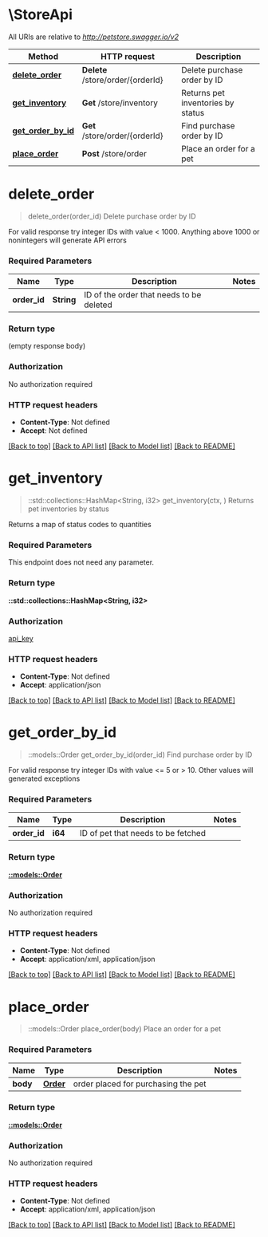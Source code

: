 # \StoreApi

All URIs are relative to *http://petstore.swagger.io/v2*

Method | HTTP request | Description
------------- | ------------- | -------------
[**delete_order**](StoreApi.md#delete_order) | **Delete** /store/order/{orderId} | Delete purchase order by ID
[**get_inventory**](StoreApi.md#get_inventory) | **Get** /store/inventory | Returns pet inventories by status
[**get_order_by_id**](StoreApi.md#get_order_by_id) | **Get** /store/order/{orderId} | Find purchase order by ID
[**place_order**](StoreApi.md#place_order) | **Post** /store/order | Place an order for a pet


# **delete_order**
> delete_order(order_id)
Delete purchase order by ID

For valid response try integer IDs with value < 1000. Anything above 1000 or nonintegers will generate API errors

### Required Parameters

Name | Type | Description  | Notes
------------- | ------------- | ------------- | -------------
  **order_id** | **String**| ID of the order that needs to be deleted | 

### Return type

 (empty response body)

### Authorization

No authorization required

### HTTP request headers

 - **Content-Type**: Not defined
 - **Accept**: Not defined

[[Back to top]](#) [[Back to API list]](../README.md#documentation-for-api-endpoints) [[Back to Model list]](../README.md#documentation-for-models) [[Back to README]](../README.md)

# **get_inventory**
> ::std::collections::HashMap<String, i32> get_inventory(ctx, )
Returns pet inventories by status

Returns a map of status codes to quantities

### Required Parameters
This endpoint does not need any parameter.

### Return type

**::std::collections::HashMap<String, i32>**

### Authorization

[api_key](../README.md#api_key)

### HTTP request headers

 - **Content-Type**: Not defined
 - **Accept**: application/json

[[Back to top]](#) [[Back to API list]](../README.md#documentation-for-api-endpoints) [[Back to Model list]](../README.md#documentation-for-models) [[Back to README]](../README.md)

# **get_order_by_id**
> ::models::Order get_order_by_id(order_id)
Find purchase order by ID

For valid response try integer IDs with value <= 5 or > 10. Other values will generated exceptions

### Required Parameters

Name | Type | Description  | Notes
------------- | ------------- | ------------- | -------------
  **order_id** | **i64**| ID of pet that needs to be fetched | 

### Return type

[**::models::Order**](Order.md)

### Authorization

No authorization required

### HTTP request headers

 - **Content-Type**: Not defined
 - **Accept**: application/xml, application/json

[[Back to top]](#) [[Back to API list]](../README.md#documentation-for-api-endpoints) [[Back to Model list]](../README.md#documentation-for-models) [[Back to README]](../README.md)

# **place_order**
> ::models::Order place_order(body)
Place an order for a pet

### Required Parameters

Name | Type | Description  | Notes
------------- | ------------- | ------------- | -------------
  **body** | [**Order**](Order.md)| order placed for purchasing the pet | 

### Return type

[**::models::Order**](Order.md)

### Authorization

No authorization required

### HTTP request headers

 - **Content-Type**: Not defined
 - **Accept**: application/xml, application/json

[[Back to top]](#) [[Back to API list]](../README.md#documentation-for-api-endpoints) [[Back to Model list]](../README.md#documentation-for-models) [[Back to README]](../README.md)

